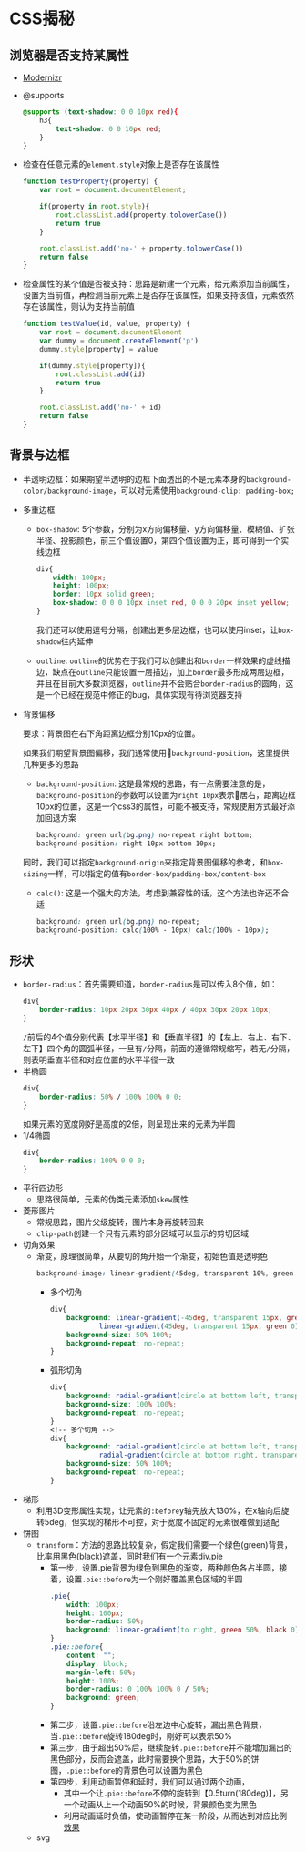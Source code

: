 # CSS揭秘

## 浏览器是否支持某属性

- [Modernizr](http://modernizr.com/)

- @supports

    ```css
    @supports (text-shadow: 0 0 10px red){
        h3{
            text-shadow: 0 0 10px red;
        }
    }
    ```

- 检查在任意元素的`element.style`对象上是否存在该属性

    ```javascript
    function testProperty(property) {
        var root = document.documentElement;

        if(property in root.style){
            root.classList.add(property.tolowerCase())
            return true
        }

        root.classList.add('no-' + property.tolowerCase())
        return false
    }
    ```

- 检查属性的某个值是否被支持：思路是新建一个元素，给元素添加当前属性，设置为当前值，再检测当前元素上是否存在该属性，如果支持该值，元素依然存在该属性，则认为支持当前值

    ```javascript
    function testValue(id, value, property) {
        var root = document.documentElement
        var dummy = document.createElement('p')
        dummy.style[property] = value

        if(dummy.style[property]){
            root.classList.add(id)
            return true
        }

        root.classList.add('no-' + id)
        return false
    }
    ```

## 背景与边框

- 半透明边框：如果期望半透明的边框下面透出的不是元素本身的`background-color/background-image`，可以对元素使用`background-clip: padding-box;`
- 多重边框
  - `box-shadow`: 5个参数，分别为x方向偏移量、y方向偏移量、模糊值、扩张半径、投影颜色，前三个值设置0，第四个值设置为正，即可得到一个实线边框
    ```css
    div{
        width: 100px;
        height: 100px;
        border: 10px solid green;
        box-shadow: 0 0 0 10px inset red, 0 0 0 20px inset yellow;
    }
    ```
    我们还可以使用逗号分隔，创建出更多层边框，也可以使用inset，让`box-shadow`往内延伸

  - `outline`: `outline`的优势在于我们可以创建出和`border`一样效果的虚线描边，缺点在`outline`只能设置一层描边，加上`border`最多形成两层边框，并且在目前大多数浏览器，`outline`并不会贴合`border-radius`的圆角，这是一个已经在规范中修正的bug，具体实现有待浏览器支持
- 背景偏移

  要求：背景图在右下角距离边框分别10px的位置。

  如果我们期望背景图偏移，我们通常使用`background-position`，这里提供几种更多的思路
  - `background-position`: 这是最常规的思路，有一点需要注意的是，`background-position`的参数可以设置为`right 10px`表示居右，距离边框10px的位置，这是一个css3的属性，可能不被支持，常规使用方式最好添加回退方案
    ```css
    background: green url(bg.png) no-repeat right bottom;
    background-position: right 10px bottom 10px;
    ```
  同时，我们可以指定`background-origin`来指定背景图偏移的参考，和`box-sizing`一样，可以指定的值有`border-box/padding-box/content-box`
  - `calc()`: 这是一个强大的方法，考虑到兼容性的话，这个方法也许还不合适
    ```css
    background: green url(bg.png) no-repeat;
    background-position: calc(100% - 10px) calc(100% - 10px);
    ```

## 形状

- `border-radius`：首先需要知道，`border-radius`是可以传入8个值，如：
    ```css
    div{
        border-radius: 10px 20px 30px 40px / 40px 30px 20px 10px;
    }
    ```
    `/`前后的4个值分别代表【水平半径】和【垂直半径】的【左上、右上、右下、左下】四个角的圆弧半径，一旦有`/`分隔，前面的遵循常规缩写，若无`/`分隔，则表明垂直半径和对应位置的水平半径一致
- 半椭圆
    ```css
    div{
        border-radius: 50% / 100% 100% 0 0;
    }
    ```
    如果元素的宽度刚好是高度的2倍，则呈现出来的元素为半圆
- 1/4椭圆
    ```css
    div{
        border-radius: 100% 0 0 0;
    }
    ```
- 平行四边形
  - 思路很简单，元素的伪类元素添加`skew`属性
- 菱形图片
  - 常规思路，图片父级旋转，图片本身再旋转回来
  - `clip-path`创建一个只有元素的部分区域可以显示的剪切区域
- 切角效果
  - 渐变，原理很简单，从要切的角开始一个渐变，初始色值是透明色
    ```css
    background-image: linear-gradient(45deg, transparent 10%, green 10%);
    ```
    - 多个切角
        ```css
        div{
            background: linear-gradient(-45deg, transparent 15px, green 0) right,
                    linear-gradient(45deg, transparent 15px, green 0) left;
            background-size: 50% 100%;
            background-repeat: no-repeat;
        }
        ```
    - 弧形切角
        ```css
        div{
            background: radial-gradient(circle at bottom left, transparent 15px, green 0) bottom left;
            background-size: 100% 100%;
            background-repeat: no-repeat;
        }
        <!-- 多个切角 -->
        div{
            background: radial-gradient(circle at bottom left, transparent 15px, green 0) bottom left,
                    radial-gradient(circle at bottom right, transparent 15px, green 0) bottom right;
            background-size: 50% 100%;
            background-repeat: no-repeat;
        }
        ```
- 梯形
  - 利用3D变形属性实现，让元素的`:before`y轴先放大130%，在x轴向后旋转5deg，但实现的梯形不可控，对于宽度不固定的元素很难做到适配
- 饼图
  - `transform`：方法的思路比较复杂，假定我们需要一个绿色(green)背景，比率用黑色(black)遮盖，同时我们有一个元素div.pie
    - 第一步，设置.pie背景为绿色到黑色的渐变，两种颜色各占半圆，接着，设置`.pie::before`为一个刚好覆盖黑色区域的半圆
        ```css
        .pie{
            width: 100px;
            height: 100px;
            border-radius: 50%;
            background: linear-gradient(to right, green 50%, black 0);
        }
        .pie::before{
            content: "";
            display: block;
            margin-left: 50%;
            height: 100%;
            border-radius: 0 100% 100% 0 / 50%;
            background: green;
        }
        ```
    - 第二步，设置`.pie::before`沿左边中心旋转，漏出黑色背景，当`.pie::before`旋转180deg时，刚好可以表示50%
    - 第三步，由于超出50%后，继续旋转`.pie::before`并不能增加漏出的黑色部分，反而会遮盖，此时需要换个思路，大于50%的饼图，`.pie::before`的背景色可以设置为黑色
    - 第四步，利用动画暂停和延时，我们可以通过两个动画，
      - 其中一个让`.pie::before`不停的旋转到【0.5turn(180deg)】，另一个动画从上一个动画50%的时候，背景颜色变为黑色
      - 利用动画延时负值，使动画暂停在某一阶段，从而达到对应比例
    [效果](http:play.csssecrets.io/pie-static)
  - svg